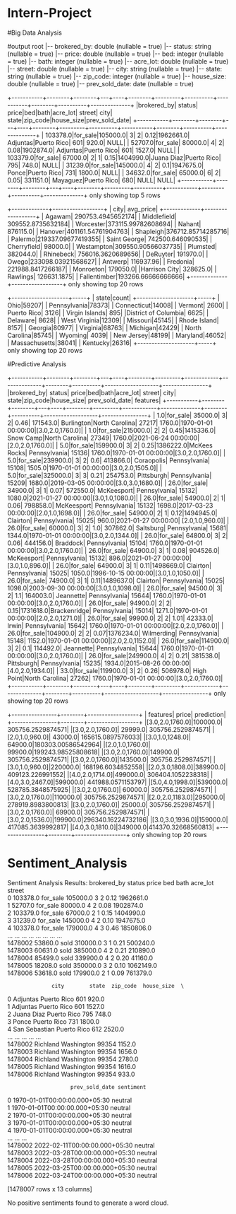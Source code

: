 ﻿# Intern-Project

#Big Data Analysis

#output
root
 |-- brokered_by: double (nullable = true)
 |-- status: string (nullable = true)
 |-- price: double (nullable = true)
 |-- bed: integer (nullable = true)
 |-- bath: integer (nullable = true)
 |-- acre_lot: double (nullable = true)
 |-- street: double (nullable = true)
 |-- city: string (nullable = true)
 |-- state: string (nullable = true)
 |-- zip_code: integer (nullable = true)
 |-- house_size: double (nullable = true)
 |-- prev_sold_date: date (nullable = true)

+-----------+--------+--------+---+----+--------+---------+----------+-----------+--------+----------+--------------+
|brokered_by|  status|   price|bed|bath|acre_lot|   street|      city|      state|zip_code|house_size|prev_sold_date|
+-----------+--------+--------+---+----+--------+---------+----------+-----------+--------+----------+--------------+
|   103378.0|for_sale|105000.0|  3|   2|    0.12|1962661.0|  Adjuntas|Puerto Rico|     601|     920.0|          NULL|
|    52707.0|for_sale| 80000.0|  4|   2|    0.08|1902874.0|  Adjuntas|Puerto Rico|     601|    1527.0|          NULL|
|   103379.0|for_sale| 67000.0|  2|   1|    0.15|1404990.0|Juana Diaz|Puerto Rico|     795|     748.0|          NULL|
|    31239.0|for_sale|145000.0|  4|   2|     0.1|1947675.0|     Ponce|Puerto Rico|     731|    1800.0|          NULL|
|    34632.0|for_sale| 65000.0|  6|   2|    0.05| 331151.0|  Mayaguez|Puerto Rico|     680|      NULL|          NULL|
+-----------+--------+--------+---+----+--------+---------+----------+-----------+--------+----------+--------------+
only showing top 5 rows


+-------------+------------------+
|         city|         avg_price|
+-------------+------------------+
|       Agawam| 290753.4945652174|
|  Middlefield| 309552.8735632184|
|    Worcester|373115.99782608694|
|       Nahant|          876115.0|
|      Hanover|401161.54761904763|
|    Shapleigh|376712.85714285716|
|      Palermo|219337.09677419355|
| Saint George|  742500.646090535|
|  Cherryfield|           98000.0|
|   Westampton|309550.90566037735|
|     Plumsted|          382044.0|
|    Rhinebeck| 756016.3620689656|
|     DeRuyter|          191970.0|
|        Owego|233098.03921568627|
|      Antwerp|         116937.96|
|     Fredonia| 221988.8417266187|
|    Monroeton|          179050.0|
|Harrison City|          328625.0|
|     Rawlings|       126631.1875|
| Fallentimber|193266.66666666666|
+-------------+------------------+
only showing top 20 rows

+--------------------+-----+
|               state|count|
+--------------------+-----+
|                Ohio|59207|
|        Pennsylvania|78373|
|         Connecticut|14008|
|             Vermont| 2600|
|         Puerto Rico| 3126|
|      Virgin Islands|  895|
|District of Columbia| 6625|
|            Delaware| 8628|
|       West Virginia|12309|
|            Missouri|45145|
|        Rhode Island| 8157|
|             Georgia|80977|
|            Virginia|68763|
|            Michigan|42429|
|      North Carolina|85745|
|             Wyoming| 4039|
|          New Jersey|48199|
|            Maryland|46052|
|       Massachusetts|38041|
|            Kentucky|26316|
+--------------------+-----+
only showing top 20 rows

#Predictive Analysis

+-----------+--------+--------+---+----+--------+---------+------------+--------------+--------+----------+-------------------+----------------+
|brokered_by|  status|   price|bed|bath|acre_lot|   street|        city|         state|zip_code|house_size|     prev_sold_date|        features|
+-----------+--------+--------+---+----+--------+---------+------------+--------------+--------+----------+-------------------+----------------+
|        1.0|for_sale| 35000.0|  3|   2|    0.46| 171543.0|  Burlington|North Carolina|   27217|    1760.0|1970-01-01 00:00:00|[3.0,2.0,1760.0]|
|        1.0|for_sale|215000.0|  2|   2|    0.45|1415336.0|   Snow Camp|North Carolina|   27349|    1760.0|2021-06-24 00:00:00|[2.0,2.0,1760.0]|
|        5.0|for_sale|159900.0|  3|   2|    0.25|1386222.0|McKees Rocks|  Pennsylvania|   15136|    1760.0|1970-01-01 00:00:00|[3.0,2.0,1760.0]|
|        5.0|for_sale|239900.0|  3|   2|     0.6| 413866.0|  Coraopolis|  Pennsylvania|   15108|    1505.0|1970-01-01 00:00:00|[3.0,2.0,1505.0]|
|        5.0|for_sale|325000.0|  3|   3|    0.21| 254753.0|  Pittsburgh|  Pennsylvania|   15209|    1680.0|2019-03-05 00:00:00|[3.0,3.0,1680.0]|
|       26.0|for_sale| 34900.0|  3|   1|    0.07| 572550.0|  McKeesport|  Pennsylvania|   15132|    1080.0|2021-01-27 00:00:00|[3.0,1.0,1080.0]|
|       26.0|for_sale| 54900.0|  2|   1|    0.06| 798858.0|  McKeesport|  Pennsylvania|   15132|    1698.0|2017-03-23 00:00:00|[2.0,1.0,1698.0]|
|       26.0|for_sale| 54900.0|  2|   1|    0.12|1494945.0|    Clairton|  Pennsylvania|   15025|     960.0|2021-01-27 00:00:00| [2.0,1.0,960.0]|
|       26.0|for_sale| 60000.0|  3|   2|     1.0| 307862.0|   Saltsburg|  Pennsylvania|   15681|    1344.0|1970-01-01 00:00:00|[3.0,2.0,1344.0]|
|       26.0|for_sale| 64800.0|  3|   2|    0.06| 444156.0|    Braddock|  Pennsylvania|   15104|    1760.0|1970-01-01 00:00:00|[3.0,2.0,1760.0]|
|       26.0|for_sale| 64900.0|  3|   1|    0.08| 904526.0|  McKeesport|  Pennsylvania|   15132|     896.0|2021-01-27 00:00:00| [3.0,1.0,896.0]|
|       26.0|for_sale| 64900.0|  3|   1|    0.11|1498669.0|    Clairton|  Pennsylvania|   15025|    1050.0|1996-10-15 00:00:00|[3.0,1.0,1050.0]|
|       26.0|for_sale| 74900.0|  3|   1|    0.11|1489637.0|    Clairton|  Pennsylvania|   15025|    1098.0|2003-09-30 00:00:00|[3.0,1.0,1098.0]|
|       26.0|for_sale| 94500.0|  3|   2|     1.1| 164003.0|   Jeannette|  Pennsylvania|   15644|    1760.0|1970-01-01 00:00:00|[3.0,2.0,1760.0]|
|       26.0|for_sale| 94900.0|  2|   2|    0.15|1731618.0|Brackenridge|  Pennsylvania|   15014|    1271.0|1970-01-01 00:00:00|[2.0,2.0,1271.0]|
|       26.0|for_sale| 99900.0|  2|   2|    1.01|  42333.0|       Irwin|  Pennsylvania|   15642|    1760.0|1970-01-01 00:00:00|[2.0,2.0,1760.0]|
|       26.0|for_sale|104900.0|  2|   2|    0.07|1376234.0|  Wilmerding|  Pennsylvania|   15148|    1152.0|1970-01-01 00:00:00|[2.0,2.0,1152.0]|
|       26.0|for_sale|114900.0|  3|   2|     0.1| 114492.0|   Jeannette|  Pennsylvania|   15644|    1760.0|1970-01-01 00:00:00|[3.0,2.0,1760.0]|
|       26.0|for_sale|249900.0|  4|   2|    0.21| 381538.0|  Pittsburgh|  Pennsylvania|   15235|    1934.0|2015-08-26 00:00:00|[4.0,2.0,1934.0]|
|       33.0|for_sale|119900.0|  3|   2|    0.26| 506978.0|  High Point|North Carolina|   27262|    1760.0|1970-01-01 00:00:00|[3.0,2.0,1760.0]|
+-----------+--------+--------+---+----+--------+---------+------------+--------------+--------+----------+-------------------+----------------+
only showing top 20 rows



+----------------+--------+------------------+
|        features|   price|        prediction|
+----------------+--------+------------------+
|[3.0,2.0,1760.0]|100000.0| 305756.2529874571|
|[3.0,2.0,1760.0]| 29999.0| 305756.2529874571|
| [2.0,1.0,960.0]| 43000.0| 165615.0897576033|
|[3.0,1.0,1248.0]| 64900.0|180303.00586542964|
|[2.0,1.0,1760.0]| 99900.0|199243.98525808618|
|[3.0,2.0,1760.0]|149900.0| 305756.2529874571|
|[3.0,2.0,1760.0]|143500.0| 305756.2529874571|
| [3.0,1.0,960.0]|220000.0| 168196.6034852558|
|[2.0,3.0,1808.0]|389900.0|  409123.226991552|
|[4.0,2.0,1714.0]|499000.0| 306404.1052238318|
|[4.0,3.0,2467.0]|599000.0| 441988.0571153797|
|[5.0,4.0,1998.0]|539000.0| 528785.3848575925|
|[3.0,2.0,1760.0]| 60000.0| 305756.2529874571|
|[3.0,2.0,1760.0]|110000.0| 305756.2529874571|
|[2.0,2.0,1183.0]|295000.0| 278919.8983800813|
|[3.0,2.0,1760.0]| 25000.0| 305756.2529874571|
|[3.0,2.0,1760.0]| 69900.0| 305756.2529874571|
|[3.0,2.0,1536.0]|199900.0|296340.16224732186|
|[3.0,3.0,1936.0]|159000.0| 417085.3639992817|
|[4.0,3.0,1810.0]|349000.0|414370.32668560813|
+----------------+--------+------------------+
only showing top 20 rows


# Sentiment_Analysis

Sentiment Analysis Results:
         brokered_by    status     price  bed  bath  acre_lot     street  \
0           103378.0  for_sale  105000.0    3     2      0.12  1962661.0   
1            52707.0  for_sale   80000.0    4     2      0.08  1902874.0   
2           103379.0  for_sale   67000.0    2     1      0.15  1404990.0   
3            31239.0  for_sale  145000.0    4     2      0.10  1947675.0   
4           103378.0  for_sale  179000.0    4     3      0.46  1850806.0   
...              ...       ...       ...  ...   ...       ...        ...   
1478002      53860.0      sold  310000.0    3     1      0.21   500240.0   
1478003      60631.0      sold  385000.0    4     2      0.21   210890.0   
1478004      85499.0      sold  339900.0    4     2      0.20    41160.0   
1478005      18208.0      sold  350000.0    3     2      0.10  1062149.0   
1478006      53618.0      sold  179900.0    2     1      0.09   761379.0   

                  city        state  zip_code  house_size  \
0             Adjuntas  Puerto Rico       601       920.0   
1             Adjuntas  Puerto Rico       601      1527.0   
2           Juana Diaz  Puerto Rico       795       748.0   
3                Ponce  Puerto Rico       731      1800.0   
4        San Sebastian  Puerto Rico       612      2520.0   
...                ...          ...       ...         ...   
1478002       Richland   Washington     99354      1152.0   
1478003       Richland   Washington     99354      1656.0   
1478004       Richland   Washington     99354      2780.0   
1478005       Richland   Washington     99354      1616.0   
1478006       Richland   Washington     99354       933.0   

                        prev_sold_date sentiment  
0        1970-01-01T00:00:00.000+05:30   neutral  
1        1970-01-01T00:00:00.000+05:30   neutral  
2        1970-01-01T00:00:00.000+05:30   neutral  
3        1970-01-01T00:00:00.000+05:30   neutral  
4        1970-01-01T00:00:00.000+05:30   neutral  
...                                ...       ...  
1478002  2022-02-11T00:00:00.000+05:30   neutral  
1478003  2022-03-28T00:00:00.000+05:30   neutral  
1478004  2022-03-28T00:00:00.000+05:30   neutral  
1478005  2022-03-25T00:00:00.000+05:30   neutral  
1478006  2022-03-24T00:00:00.000+05:30   neutral  

[1478007 rows x 13 columns]



No positive sentiments found to generate a word cloud.



